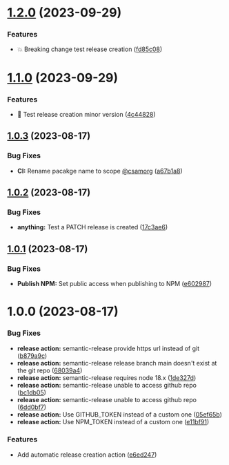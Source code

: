# [1.2.0](https://github.com/fredofm/node_library_example/compare/v1.1.0...v1.2.0) (2023-09-29)


### Features

* 💥 Breaking change test release creation ([fd85c08](https://github.com/fredofm/node_library_example/commit/fd85c08672aea37fa40ca791e62c3e28a5bd4028))

# [1.1.0](https://github.com/fredofm/node_library_example/compare/v1.0.3...v1.1.0) (2023-09-29)


### Features

* 📝 Test release creation minor version ([4c44828](https://github.com/fredofm/node_library_example/commit/4c44828d6fc394d041f3915092facdc3f981edad))

## [1.0.3](https://github.com/fredofm/node_library_example/compare/v1.0.2...v1.0.3) (2023-08-17)


### Bug Fixes

* **CI:** Rename pacakge name to scope [@csamorg](https://github.com/csamorg) ([a67b1a8](https://github.com/fredofm/node_library_example/commit/a67b1a8ad2770b522da7ffc09d684eac0e19db07))

## [1.0.2](https://github.com/fredofm/node_library_example/compare/v1.0.1...v1.0.2) (2023-08-17)


### Bug Fixes

* **anything:** Test a PATCH release is created ([17c3ae6](https://github.com/fredofm/node_library_example/commit/17c3ae60e95d6f1e2fc54727958b4834a568b989))

## [1.0.1](https://github.com/fredofm/node_library_example/compare/v1.0.0...v1.0.1) (2023-08-17)


### Bug Fixes

* **Publish NPM:** Set public access when publishing to NPM ([e602987](https://github.com/fredofm/node_library_example/commit/e60298772bfda96c05fa5b91821010826065f72a))

# 1.0.0 (2023-08-17)


### Bug Fixes

* **release action:** semantic-release provide https url instead of git ([b879a9c](https://github.com/fredofm/node_library_example/commit/b879a9c7c8cb659a0edabfdbbeb303f442ccb659))
* **release action:** semantic-release release branch main doesn't exist at the git repo ([68039a4](https://github.com/fredofm/node_library_example/commit/68039a44daff0f84e169ff5a72b95d9eda76a6f0))
* **release action:** semantic-release requires node 18.x ([1de327d](https://github.com/fredofm/node_library_example/commit/1de327d0e698ed93bacb720a5eccb29fb84b6b0f))
* **release action:** semantic-release unable to access github repo ([bc1db05](https://github.com/fredofm/node_library_example/commit/bc1db057c3fd4ab763c2ad6144404d6bfcf5f63e))
* **release action:** semantic-release unable to access github repo ([6dd0bf7](https://github.com/fredofm/node_library_example/commit/6dd0bf782337a8ae7a4cefd93f96b12f86d2a3bd))
* **release action:** Use GITHUB_TOKEN instead of a custom one ([05ef65b](https://github.com/fredofm/node_library_example/commit/05ef65b95830c396e0ebb0b07713e5f59b00f120))
* **release action:** Use NPM_TOKEN instead of a custom one ([e11bf91](https://github.com/fredofm/node_library_example/commit/e11bf912e6a9fbdbff1c7a97b3e37789d1ba0c12))


### Features

* Add automatic release creation action ([e6ed247](https://github.com/fredofm/node_library_example/commit/e6ed2479cd1a7197b1ec9e6b4258b17305c07963))

